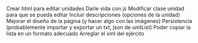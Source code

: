 Crear html para editar unidades
Darle vida con js
Modificar clase unidad para que se pueda editar
Incluir descripciones (opciones de la unidad)
Mejorar el diseño de la página (y hacer algo con las imágenes)
Persistencia (probablemente importar y exportar un txt, json de unitList)
Poder copiar la lista en un formato adecuado
Arreglar el xml del ejército
 